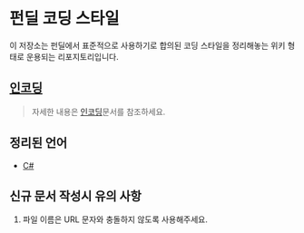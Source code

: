 펀딜 코딩 스타일
===============

이 저장소는 펀딜에서 표준적으로 사용하기로 합의된 코딩 스타일을 정리해놓는 위키 형태로 운용되는 리포지토리입니다.

## [인코딩](Encoding.md)

> 자세한 내용은 [인코딩](Encoding.md)문서를 참조하세요.

## 정리된 언어

- [C#](CSharp/README.md)

## 신규 문서 작성시 유의 사항

1. 파일 이름은 URL 문자와 충돌하지 않도록 사용해주세요.
